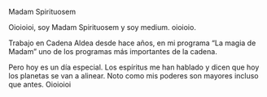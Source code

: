Madam Spirituosem

Oioioioi, soy Madam Spirituosem y soy medium. oioioio.

Trabajo en Cadena Aldea desde hace años, en mi programa “La magia de Madam” uno de los programas más importantes de la cadena.

Pero hoy es un día especial. Los espíritus me han hablado y dicen que hoy los planetas se van a alinear. Noto como mis poderes son mayores incluso que antes. Oioioioi
